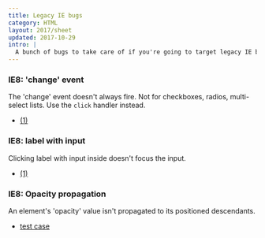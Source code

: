 ```yaml
---
title: Legacy IE bugs
category: HTML
layout: 2017/sheet
updated: 2017-10-29
intro: |
  A bunch of bugs to take care of if you're going to target legacy IE browsers.
---
```


### IE8: 'change' event

The 'change' event doesn't always fire. Not for checkboxes, radios, multi-select lists. Use the `click` handler instead.

 * [(1)](http://stackoverflow.com/questions/8005442/checkbox-change-event-works-when-click-the-label-in-ie8-ie7)

### IE8: label with input

Clicking label with input inside doesn't focus the input.

 * [(1)](http://www.gtalbot.org/BrowserBugsSection/MSIE7Bugs/LabelForWithImage.html)

### IE8: Opacity propagation

An element's 'opacity' value isn't propagated to its positioned descendants.

 * [test case](http://jhop.me/tests/bugs/ie8/opacity_positioned.html)
